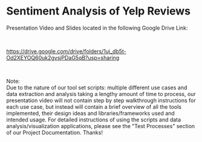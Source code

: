 # Sentiment Analysis of Yelp Reviews

Presentation Video and Slides located in the following Google Drive Link:

</br>

https://drive.google.com/drive/folders/1uj_db5t-Od2XEYOQ60uk2gvsjPDaG5qB?usp=sharing

</br>

Note:
</br>
Due to the nature of our tool set scripts: multiple different use cases and data extraction and analysis taking a lengthy amount of time to process, our presentation video will not contain step by step walkthrough instructions for each use case, but instead will contain a brief overview of all the tools implemented, their design ideas and libraries/frameworks used and intended usage. For detailed instructions of using the scripts and data analysis/visualization applications, please see the "Test Processes" section of our Project Documentation. Thanks!

